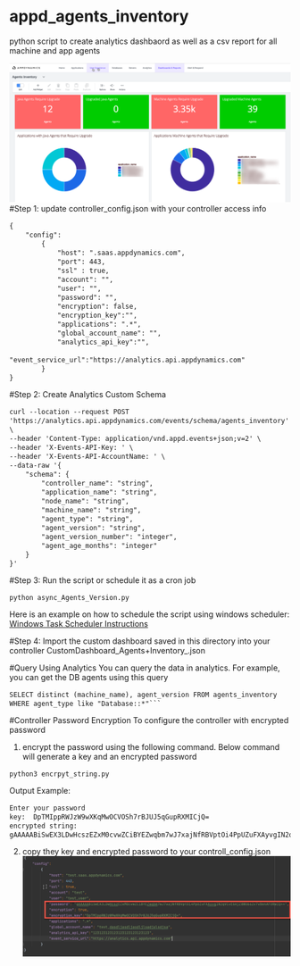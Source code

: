 # appd_agents_inventory
python script to create analytics dashbaord as well as a csv report for all machine and app agents

![Import Dashboards](agents_inventory_dashbaord.png)
#Step 1: update controller_config.json with your controller access info 
```
{
    "config":
        {
            "host": ".saas.appdynamics.com",
            "port": 443,
            "ssl" : true,
            "account": "",
            "user": "",
            "password": "",
            "encryption": false,
            "encryption_key":"",
            "applications": ".*",
            "global_account_name": "",
            "analytics_api_key":"",
            "event_service_url":"https://analytics.api.appdynamics.com"
        }
}

```
#Step 2: Create Analytics Custom Schema 
```
curl --location --request POST 'https://analytics.api.appdynamics.com/events/schema/agents_inventory' \
--header 'Content-Type: application/vnd.appd.events+json;v=2' \
--header 'X-Events-API-Key: ' \
--header 'X-Events-API-AccountName: ' \
--data-raw '{
    "schema": {
        "controller_name": "string",
        "application_name": "string",
        "node_name": "string",
        "machine_name": "string",
        "agent_type": "string",
        "agent_version": "string",
        "agent_version_number": "integer",
        "agent_age_months": "integer"
    }
}'

```

#Step 3: Run the script or schedule it as a cron job
```
python async_Agents_Version.py 
```
Here is an example on how to schedule the script using windows scheduler:
[Windows Task Scheduler Instructions](Windows%20Task%20Scheduler.docx)

#Step 4: Import the custom dashboard saved in this directory into your controller
CustomDashboard_Agents+Inventory_.json


#Query Using Analytics
You can query the data in analytics. For example, you can get the DB agents using this query
```
SELECT distinct (machine_name), agent_version FROM agents_inventory WHERE agent_type like "Database::*"```
```

#Controller Password Encryption
To configure the controller with encrypted password
1.  encrypt the password using the following command. Below command will generate a key and an encrypted password
```
python3 encrpyt_string.py 
```
Output Example:
```
Enter your password
key:  DpTMIppRWJzW9wXKqMwOCVOSh7rBJUJ5qGupRXMICjQ=
encrypted string:  gAAAAABiSwEX3LDwHcszEZxM0cvwZCiBYEZwqbm7wJ7xajNfRBVptOi4PpUZuFXAyvgIN2qVCvEGAjZ8WU6s2v7vBenAFORwIQ==
```

2. copy they key and encrypted password to your controll_config.json
![Import Dashboards](controller_config.png)

